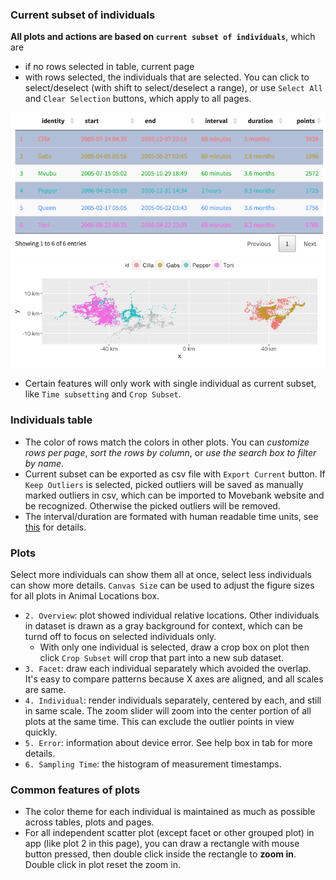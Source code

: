 ### Current subset of individuals
**All plots and actions are based on `current subset of individuals`**, which are 
- if no rows selected in table, current page
- with rows selected, the individuals that are selected. You can click to select/deselect (with shift to select/deselect a range), or use `Select All` and `Clear Selection` buttons, which apply to all pages.

![selected_animals](2_select_animals.png)
![selected_plot](2_selected_plot.png)

- Certain features will only work with single individual as current subset, like `Time subsetting` and `Crop Subset`.

### Individuals table
- The color of rows match the colors in other plots. You can *customize rows per page*, *sort the rows by column*, or *use the search box to filter by name*.
- Current subset can be exported as csv file with `Export Current` button. If `Keep Outliers` is selected, picked outliers will be saved as manually marked outliers in csv, which can be imported to Movebank website and be recognized. Otherwise the picked outliers will be removed.
- The interval/duration are formated with human readable time units, see [this](https://ctmm-initiative.github.io/ctmm/reference/unit.html) for details.

### Plots
Select more individuals can show them all at once, select less individuals can show more details. `Canvas Size` can be used to adjust the figure sizes for all plots in Animal Locations box.
- `2. Overview`: plot showed individual relative locations. Other individuals in dataset is drawn as a gray background for context, which can be turnd off to focus on selected individuals only.
  - With only one individual is selected, draw a crop box on plot then click `Crop Subset` will crop that part into a new sub dataset.
- `3. Facet`: draw each individual separately which avoided the overlap. It's easy to compare patterns because X axes are aligned, and all scales are same.
- `4. Individual`: render individuals separately, centered by each, and still in same scale. The zoom slider will zoom into the center portion of all plots at the same time. This can exclude the outlier points in view quickly.
- `5. Error`: information about device error. See help box in tab for more details.
- `6. Sampling Time`: the histogram of measurement timestamps.

### Common features of plots
- The color theme for each individual is maintained as much as possible across tables, plots and pages.
- For all independent scatter plot (except facet or other grouped plot) in app (like plot 2 in this page), you can draw a rectangle with mouse button pressed, then double click inside the rectangle to **zoom in**. Double click in plot reset the zoom in.
